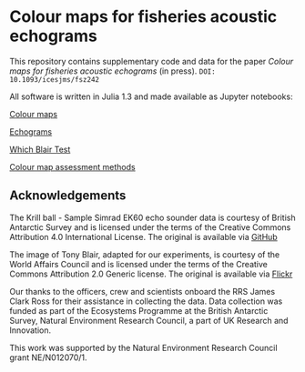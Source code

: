 # Colour maps for fisheries acoustic echograms

This repository contains supplementary code and data for the paper
*Colour maps for fisheries acoustic echograms* (in press). `DOI:
10.1093/icesjms/fsz242`

All software is written in Julia 1.3 and made available as Jupyter
notebooks:

[Colour maps](colour-maps.ipynb)

[Echograms](echograms.ipynb)

[Which Blair Test](which-blair-test.ipynb)

[Colour map assessment methods](assessment.ipynb)
 
## Acknowledgements

The Krill ball - Sample Simrad EK60 echo sounder data is courtesy of
British Antarctic Survey and is licensed under the terms of the
Creative Commons Attribution 4.0 International License. The original
is available via [GitHub](https://github.com/bas-acoustics/krill-ball)

The image of Tony Blair, adapted for our experiments, is courtesy of
the World Affairs Council and is licensed under the terms of the
Creative Commons Attribution 2.0 Generic license. The original is
available via
[Flickr](https://www.flickr.com/photos/wacphiladelphia/6950750764/)

Our thanks to the officers, crew and scientists onboard the RRS James
Clark Ross for their assistance in collecting the data. Data
collection was funded as part of the Ecosystems Programme at the
British Antarctic Survey, Natural Environment Research Council, a part
of UK Research and Innovation.

This work was supported by the Natural Environment Research Council grant
NE/N012070/1.
